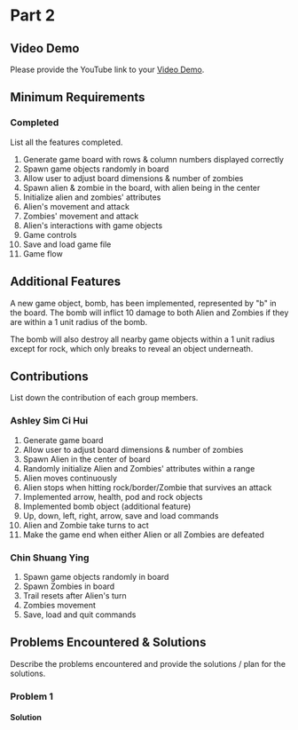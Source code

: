 # Part 2

## Video Demo

Please provide the YouTube link to your [Video Demo](https://youtube.com).

## Minimum Requirements

### Completed

List all the features completed.

1. Generate game board with rows & column numbers displayed correctly
2. Spawn game objects randomly in board
3. Allow user to adjust board dimensions & number of zombies
4. Spawn alien & zombie in the board, with alien being in the center
5. Initialize alien and zombies' attributes
6. Alien's movement and attack
7. Zombies' movement and attack
8. Alien's interactions with game objects
9. Game controls
10. Save and load game file
11. Game flow

## Additional Features

A new game object, bomb, has been implemented, represented by "b" in the board. The bomb will inflict 10 damage to both Alien and Zombies if they are within a 1 unit radius of the bomb. 

The bomb will also destroy all nearby game objects within a 1 unit radius except for rock, which only breaks to reveal an object underneath.

## Contributions

List down the contribution of each group members.

### Ashley Sim Ci Hui

1. Generate game board
2. Allow user to adjust board dimensions & number of zombies
3. Spawn Alien in the center of board
4. Randomly initialize Alien and Zombies' attributes within a range
5. Alien moves continuously
6. Alien stops when hitting rock/border/Zombie that survives an attack
7. Implemented arrow, health, pod and rock objects
8. Implemented bomb object (additional feature)
9. Up, down, left, right, arrow, save and load commands
10. Alien and Zombie take turns to act
11. Make the game end when either Alien or all Zombies are defeated

### Chin Shuang Ying

1. Spawn game objects randomly in board
2. Spawn Zombies in board
3. Trail resets after Alien's turn
4. Zombies movement
5. Save, load and quit commands

## Problems Encountered & Solutions

Describe the problems encountered and provide the solutions / plan for the solutions.

### Problem 1

#### Solution


